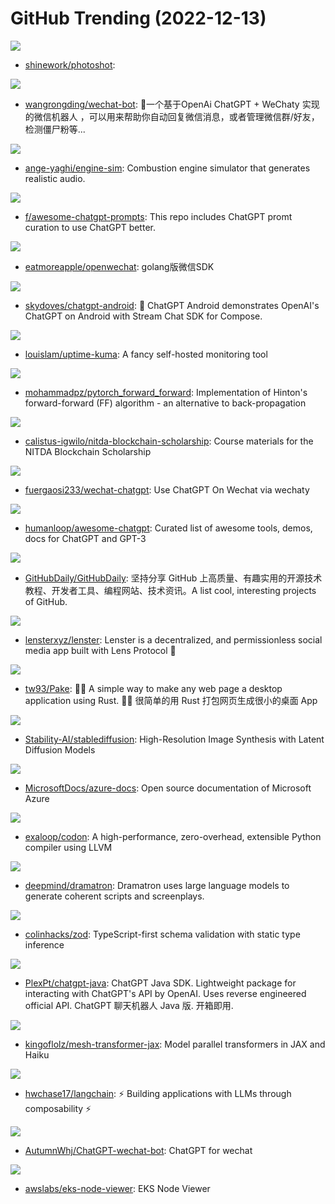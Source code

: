 # GitHub Trending (2022-12-13)

![](https://img.shields.io/badge/TypeScript-New%20342-green?style=flat-square&logo=appveyor)
- [shinework/photoshot](https://github.com/shinework/photoshot): 

![](https://img.shields.io/badge/JavaScript-New%20167-green?style=flat-square&logo=appveyor)
- [wangrongding/wechat-bot](https://github.com/wangrongding/wechat-bot): 🤖一个基于OpenAi ChatGPT + WeChaty 实现的微信机器人 ，可以用来帮助你自动回复微信消息，或者管理微信群/好友，检测僵尸粉等...

![](https://img.shields.io/badge/C%2B%2B-New%2018-green?style=flat-square&logo=appveyor)
- [ange-yaghi/engine-sim](https://github.com/ange-yaghi/engine-sim): Combustion engine simulator that generates realistic audio.

![](https://img.shields.io/badge/none-New%201-green?style=flat-square&logo=appveyor)
- [f/awesome-chatgpt-prompts](https://github.com/f/awesome-chatgpt-prompts): This repo includes ChatGPT promt curation to use ChatGPT better.

![](https://img.shields.io/badge/Go-New%2068-green?style=flat-square&logo=appveyor)
- [eatmoreapple/openwechat](https://github.com/eatmoreapple/openwechat): golang版微信SDK

![](https://img.shields.io/badge/Kotlin-New%20121-green?style=flat-square&logo=appveyor)
- [skydoves/chatgpt-android](https://github.com/skydoves/chatgpt-android): 📱 ChatGPT Android demonstrates OpenAI's ChatGPT on Android with Stream Chat SDK for Compose.

![](https://img.shields.io/badge/JavaScript-New%20417-green?style=flat-square&logo=appveyor)
- [louislam/uptime-kuma](https://github.com/louislam/uptime-kuma): A fancy self-hosted monitoring tool

![](https://img.shields.io/badge/Python-New%2057-green?style=flat-square&logo=appveyor)
- [mohammadpz/pytorch_forward_forward](https://github.com/mohammadpz/pytorch_forward_forward): Implementation of Hinton's forward-forward (FF) algorithm - an alternative to back-propagation

![](https://img.shields.io/badge/none-New%20482-green?style=flat-square&logo=appveyor)
- [calistus-igwilo/nitda-blockchain-scholarship](https://github.com/calistus-igwilo/nitda-blockchain-scholarship): Course materials for the NITDA Blockchain Scholarship

![](https://img.shields.io/badge/TypeScript-New%20434-green?style=flat-square&logo=appveyor)
- [fuergaosi233/wechat-chatgpt](https://github.com/fuergaosi233/wechat-chatgpt): Use ChatGPT On Wechat via wechaty

![](https://img.shields.io/badge/none-New%20268-green?style=flat-square&logo=appveyor)
- [humanloop/awesome-chatgpt](https://github.com/humanloop/awesome-chatgpt): Curated list of awesome tools, demos, docs for ChatGPT and GPT-3

![](https://img.shields.io/badge/none-New%20137-green?style=flat-square&logo=appveyor)
- [GitHubDaily/GitHubDaily](https://github.com/GitHubDaily/GitHubDaily): 坚持分享 GitHub 上高质量、有趣实用的开源技术教程、开发者工具、编程网站、技术资讯。A list cool, interesting projects of GitHub.

![](https://img.shields.io/badge/TypeScript-New%20202-green?style=flat-square&logo=appveyor)
- [lensterxyz/lenster](https://github.com/lensterxyz/lenster): Lenster is a decentralized, and permissionless social media app built with Lens Protocol 🌿

![](https://img.shields.io/badge/Rust-New%20572-green?style=flat-square&logo=appveyor)
- [tw93/Pake](https://github.com/tw93/Pake): 🤱🏻 A simple way to make any web page a desktop application using Rust. 🤱🏻 很简单的用 Rust 打包网页生成很小的桌面 App

![](https://img.shields.io/badge/Python-New%20393-green?style=flat-square&logo=appveyor)
- [Stability-AI/stablediffusion](https://github.com/Stability-AI/stablediffusion): High-Resolution Image Synthesis with Latent Diffusion Models

![](https://img.shields.io/badge/PowerShell-New%2011-green?style=flat-square&logo=appveyor)
- [MicrosoftDocs/azure-docs](https://github.com/MicrosoftDocs/azure-docs): Open source documentation of Microsoft Azure

![](https://img.shields.io/badge/C%2B%2B-New%20822-green?style=flat-square&logo=appveyor)
- [exaloop/codon](https://github.com/exaloop/codon): A high-performance, zero-overhead, extensible Python compiler using LLVM

![](https://img.shields.io/badge/Jupyter%20Notebook-New%20121-green?style=flat-square&logo=appveyor)
- [deepmind/dramatron](https://github.com/deepmind/dramatron): Dramatron uses large language models to generate coherent scripts and screenplays.

![](https://img.shields.io/badge/TypeScript-New%20173-green?style=flat-square&logo=appveyor)
- [colinhacks/zod](https://github.com/colinhacks/zod): TypeScript-first schema validation with static type inference

![](https://img.shields.io/badge/Java-New%2048-green?style=flat-square&logo=appveyor)
- [PlexPt/chatgpt-java](https://github.com/PlexPt/chatgpt-java): ChatGPT Java SDK. Lightweight package for interacting with ChatGPT's API by OpenAI. Uses reverse engineered official API. ChatGPT 聊天机器人 Java 版. 开箱即用.

![](https://img.shields.io/badge/Python-New%2021-green?style=flat-square&logo=appveyor)
- [kingoflolz/mesh-transformer-jax](https://github.com/kingoflolz/mesh-transformer-jax): Model parallel transformers in JAX and Haiku

![](https://img.shields.io/badge/Python-New%2078-green?style=flat-square&logo=appveyor)
- [hwchase17/langchain](https://github.com/hwchase17/langchain): ⚡ Building applications with LLMs through composability ⚡

![](https://img.shields.io/badge/TypeScript-New%20170-green?style=flat-square&logo=appveyor)
- [AutumnWhj/ChatGPT-wechat-bot](https://github.com/AutumnWhj/ChatGPT-wechat-bot): ChatGPT for wechat

![](https://img.shields.io/badge/Go-New%2047-green?style=flat-square&logo=appveyor)
- [awslabs/eks-node-viewer](https://github.com/awslabs/eks-node-viewer): EKS Node Viewer

